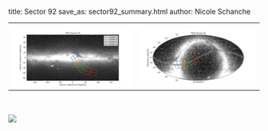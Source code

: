 title: Sector 92
save_as: sector92_summary.html
author: Nicole Schanche


<table>
  <tr>
    <th colspan="2" ></th>
  </tr>
  <tr>
    <td width="50%" style = "text-align: center;">
          <img class="img-responsive" style="max-width:100%;" src="images/sector-plots/tess_galactic_sector_092.png"> 
    </td>
    <td width="50%" style = "text-align: center;">
          <img class="img-responsive" style="max-width:100%;" src="images/sector-plots/tess_icrs_sector_092.png">
    </td>
  </tr>
</table>
<br></br>





<!--{! data-release-notes/sector_92.html !}-->

<img class="img-responsive" style="max-width:90%;" src="images/sector-plots/sector-plots.092.jpeg">